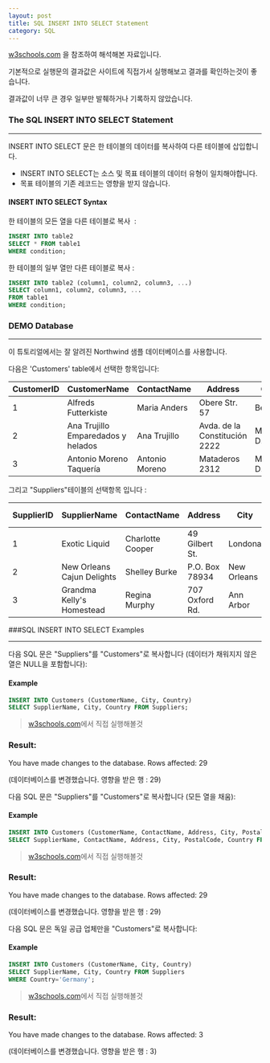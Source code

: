 ```yaml
---
layout: post
title: SQL INSERT INTO SELECT Statement
category: SQL
---
```




[w3schools.com](www.w3schools.com/sql) 을 참조하여 해석해본 자료입니다.

기본적으로 실행문의 결과값은 사이트에 직접가서 실행해보고 결과를 확인하는것이 좋습니다.

결과값이 너무 큰 경우 일부만 발췌하거나 기록하지 않았습니다.



### The SQL INSERT INTO SELECT Statement

---

 INSERT INTO SELECT 문은 한 테이블의 데이터를 복사하여 다른 테이블에 삽입합니다.

-  INSERT INTO SELECT는 소스 및 목표 테이블의 데이터 유형이 일치해야합니다.
- 목표 테이블의 기존 레코드는 영향을 받지 않습니다.



#### INSERT INTO SELECT Syntax

한 테이블의 모든 열을 다른 테이블로 복사  :

```sql
INSERT INTO table2
SELECT * FROM table1
WHERE condition;
```



한 테이블의 일부 열만 다른 테이블로 복사 :

```sql
INSERT INTO table2 (column1, column2, column3, ...)
SELECT column1, column2, column3, ...
FROM table1
WHERE condition;
```





### DEMO Database

---

이 튜토리얼에서는 잘 알려진 Northwind 샘플 데이터베이스를 사용합니다.

다음은 'Customers' table에서 선택한 항목입니다:

| CustomerID | CustomerName                       | ContactName    | Address                       | City        | PostalCode | Country |
| ---------- | ---------------------------------- | -------------- | ----------------------------- | ----------- | ---------- | ------- |
| 1          | Alfreds Futterkiste                | Maria Anders   | Obere Str. 57                 | Berlin      | 12209      | Germany |
| 2          | Ana Trujillo Emparedados y helados | Ana Trujillo   | Avda. de la Constitución 2222 | México D.F. | 05021      | Mexico  |
| 3          | Antonio Moreno Taquería            | Antonio Moreno | Mataderos 2312                | México D.F. | 05023      | Mexico  |



그리고 "Suppliers"테이블의 선택항목 입니다 :

| SupplierID | SupplierName               | ContactName      | Address        | City        | Postal Code | Country |
| ---------- | -------------------------- | ---------------- | -------------- | ----------- | ----------- | ------- |
| 1          | Exotic Liquid              | Charlotte Cooper | 49 Gilbert St. | Londona     | EC1 4SD     | UK      |
| 2          | New Orleans Cajun Delights | Shelley Burke    | P.O. Box 78934 | New Orleans | 70117       | USA     |
| 3          | Grandma Kelly's Homestead  | Regina Murphy    | 707 Oxford Rd. | Ann Arbor   | 48104       | USA     |



###SQL INSERT INTO SELECT Examples

---

다음 SQL 문은 "Suppliers"를 "Customers"로 복사합니다 (데이터가 채워지지 않은 열은 NULL을 포함합니다):



#### Example

```sql
INSERT INTO Customers (CustomerName, City, Country)
SELECT SupplierName, City, Country FROM Suppliers;
```

> [w3schools.com](www.w3schools.com/sql)에서 직접 실행해볼것



### Result:

You have made changes to the database. Rows affected: 29

(데이터베이스를 변경했습니다. 영향을 받은 행 : 29)



다음 SQL 문은 "Suppliers"를 "Customers"로 복사합니다 (모든 열을 채움):



#### Example

```sql
INSERT INTO Customers (CustomerName, ContactName, Address, City, PostalCode, Country)
SELECT SupplierName, ContactName, Address, City, PostalCode, Country FROM Suppliers;
```

> [w3schools.com](www.w3schools.com/sql)에서 직접 실행해볼것



### Result:

You have made changes to the database. Rows affected: 29

(데이터베이스를 변경했습니다. 영향을 받은 행 : 29)



다음 SQL 문은 독일 공급 업체만을 "Customers"로 복사합니다:



#### Example

```sql
INSERT INTO Customers (CustomerName, City, Country)
SELECT SupplierName, City, Country FROM Suppliers
WHERE Country='Germany';
```

> [w3schools.com](www.w3schools.com/sql)에서 직접 실행해볼것



### Result:

You have made changes to the database. Rows affected: 3

(데이터베이스를 변경했습니다. 영향을 받은 행 : 3)